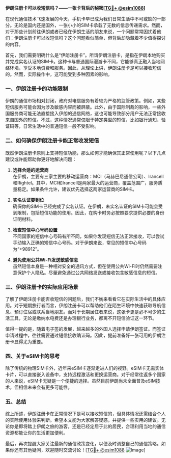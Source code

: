 **伊朗注册卡可以收短信吗？——一张卡背后的秘密[[TG💪+ @esim1088](https://t.me/s/esim1088)]**

在现代通信技术飞速发展的今天，手机卡早已成为我们日常生活中不可或缺的一部分。无论是国内还是国外，一张小小的SIM卡承载了无数的信息传递需求。然而，对于那些计划前往伊朗或者已经在伊朗生活的朋友来说，一个问题常常困扰着他们：伊朗注册卡可以收短信吗？这个问题看似简单，但背后却隐藏着不少值得探讨的内容。

首先，我们需要明确什么是“伊朗注册卡”。所谓伊朗注册卡，是指在伊朗本地购买并完成实名认证的SIM卡。这种卡与普通国际漫游卡不同，它能够真正融入当地网络环境，享受本地资费和服务。因此，从理论上讲，伊朗注册卡是可以接收短信的。然而，实际操作中，这可能受到多种因素的影响。

### **一、伊朗注册卡的功能限制**

伊朗的通信市场相对封闭，政府对电信服务有着较为严格的监管政策。例如，某些短信服务可能会因为涉及敏感内容而被屏蔽。此外，由于国际制裁的影响，一些外国服务商可能无法直接接入伊朗的通信网络，这也可能导致部分用户无法正常接收来自国外的短信。不过，这种情况通常仅限于特定类型的短信，比如银行通知、验证码等，日常生活中的普通短信一般不受影响。

### **二、如何确保伊朗注册卡能正常收发短信**

既然伊朗注册卡原则上支持短信功能，那么如何才能确保其正常使用呢？以下几点建议或许能帮助你更好地解决问题：

1. **选择合适的运营商**  
   在伊朗，主要有三家主要的移动运营商：MCI（马赫巴尼通信公司）、Irancell和Rightel。其中，MCI和Irancell是两家最大的运营商，覆盖范围广，服务质量稳定。如果条件允许，建议优先选择这两家运营商的SIM卡。

2. **实名认证要到位**  
   确保你的SIM卡已经完成了实名认证。在伊朗，未实名认证的SIM卡可能会受到限制，包括短信功能的使用。因此，在购卡时务必按照要求提供必要的身份证明材料。

3. **检查短信中心号码设置**  
   不同国家的短信中心号码有所不同，如果你发现短信无法正常接收，可以尝试手动输入正确的短信中心号码。对于伊朗来说，常见的短信中心号码为“+98912”。

4. **避免使用公共Wi-Fi发送敏感信息**  
   虽然短信本身是一种相对安全的通讯方式，但在使用公共Wi-Fi时仍然需要注意保护个人隐私。尽量避免通过公共网络发送或接收包含敏感信息的短信。

### **三、伊朗注册卡的实际应用场景**

了解了伊朗注册卡能否收短信的问题后，我们不妨来看看它在实际生活中的具体应用。对于短期旅行者而言，伊朗注册卡可以帮助他们在陌生环境中快速获取导航信息、预订住宿或联系当地朋友。而对于长期居住者来说，这张卡更是必不可少的生活工具，无论是缴纳水电费还是办理银行业务，都离不开短信验证这一环节。

值得一提的是，随着电子签的发展，越来越多的外国人选择申请伊朗签证。而签证申请过程中，往往需要通过短信接收确认码。因此，提前准备好一张可用的伊朗注册卡显得尤为重要。

### **四、关于eSIM卡的思考**

除了传统的物理SIM卡外，近年来eSIM卡逐渐走进人们的视野。eSIM卡无需实体卡片，可以直接嵌入设备中，支持远程激活和更换运营商。对于经常往返多个国家的人来说，eSIM卡无疑是一个便捷的选择。虽然目前伊朗尚未全面普及eSIM技术，但相信未来会有更多可能性。

### **五、总结**

综上所述，伊朗注册卡在正常情况下是可以接收短信的，但具体情况还需结合个人的实际使用体验来判断。希望本文能为大家解答疑惑，并提供一些实用的建议。无论你是即将踏上伊朗之旅的游客，还是已经定居于此的居民，合理利用当地的通信资源都能让你的生活更加便利。

最后，再次提醒大家关注最新的通信政策变化，以便及时调整自己的通信策略。如果你还有其他疑问，欢迎随时交流讨论！[[TG💪+ @esim1088](https://t.me/s/esim1088) ![Image](https://i.postimg.cc/4NQfJmqS/Snipaste-2025-05-13-00-14-12.png)]